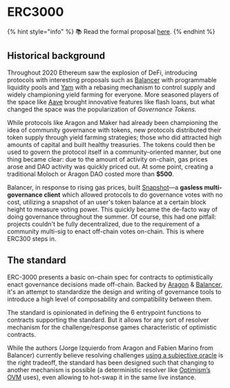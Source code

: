 # ERC3000

{% hint style="info" %}
📚 Read the formal proposal [here](https://eips.ethereum.org/EIPS/eip-3000).
{% endhint %}

## Historical background

Throughout 2020 Ethereum saw the explosion of DeFi, introducing protocols with interesting proposals such as [Balancer](https://balancer.finance/) with programmable liquidity pools and [Yam](https://yam.finance/) with a rebasing mechanism to control supply and widely championing yield farming for everyone. More seasoned players of the space like [Aave](https://aave.com/) brought innovative features like flash loans, but what changed the space was the popularization of _Governance Tokens._

While protocols like Aragon and Maker had already been championing the idea of community governance with tokens, new protocols distributed their token supply through yield farming strategies; those who did attracted high amounts of capital and built healthy treasuries. The tokens could then be used to govern the protocol itself in a community-oriented manner, but one thing became clear: due to the amount of activity on-chain, gas prices arose and DAO activity was quickly priced out. At some point, creating a traditional Moloch or Aragon DAO costed more than **$500**.

Balancer, in response to rising gas prices, built [Snapshot](https://docs.snapshot.page/)—a **gasless multi-governance client** which allowed protocols to do governance votes with no cost, utilizing a snapshot of an user's token balance at a certain block height to measure voting power. This quickly became the de-facto way of doing governance throughout the summer. Of course, this had one pitfall: projects couldn't be fully decentralized, due to the requirement of a community multi-sig to enact off-chain votes on-chain. This is where ERC300 steps in.

## The standard

ERC-3000 presents a basic on-chain spec for contracts to optimistically enact governance decisions made off-chain. Backed by [Aragon](https://aragon.org) & [Balancer](https://balancer.finance), it's an attempt to standardize the design and writing of governance tools to introduce a high level of composability and compatibility between them.

The standard is opinionated in defining the 6 entrypoint functions to contracts supporting the standard. But it allows for any sort of resolver mechanism for the challenge/response games characteristic of optimistic contracts. 

While the authors \(Jorge Izquierdo from Aragon and Fabien Marino from Balancer\) currently believe resolving challenges [using a subjective oracle](https://aragon.org/blog/snapshot) is the right tradeoff, the standard has been designed such that changing to another mechanism is possible \(a deterministic resolver like [Optimism’s OVM](https://optimism.io) uses\), even allowing to hot-swap it in the same live instance.

